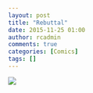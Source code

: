 ```yaml
---
layout: post
title: "Rebuttal"
date: 2015-11-25 01:00
author: rcadmin
comments: true
categories: [Comics]
tags: []
---
```

<a href="../comics/2015/11/25/rebuttal"><img src="http://dl.bitsmack.com/comics/20151125.jpg" /></a>
